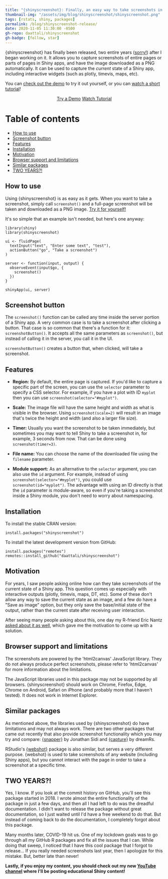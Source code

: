 ```yaml
---
title: "{shinyscreenshot}: Finally, an easy way to take screenshots in Shiny apps!"
thumbnail-img: "/assets/img/blog/shinyscreenshot/shinyscreenshot.png"
tags: [rstats, shiny, packages]
permalink: /blog/shinyscreenshot-release/
date: 2020-11-05 11:30:00 -0500
gh-repo: daattali/shinyscreenshot
gh-badge: [follow, star]
---
```


{shinyscreenshot} has finally been released, two entire years ([sorry!](#whysolong)) after I began working on it. It allows you to capture screenshots of entire pages or parts of pages in Shiny apps, and have the image downloaded as a PNG automatically. It can be used to capture the *current* state of a Shiny app, including interactive widgets (such as plotly, timevis, maps, etc).

You can [check out the demo](https://daattali.com/shiny/shinyscreenshot-demo/) to try it out yourself, or you can [watch a short tutorial](https://youtu.be/fsd81mnxtNs)!

<div style="text-align:center;">
  <a class="btn btn-lg btn-success mb-1" href="https://daattali.com/shiny/shinyscreenshot-demo/"><i class="fas fa-camera"></i> Try a Demo</a>
  <a class="btn btn-lg btn-cta mb-1" href="https://youtu.be/fsd81mnxtNs"><i class="fab fa-youtube"></i> Watch Tutorial</a>
</div>


# Table of contents

  - [How to use](#usage)
  - [Screenshot button](#screenshotbutton)
  - [Features](#features)
  - [Installation](#install)
  - [Motivation](#motivation)
  - [Browser support and limitations](#limitations)
  - [Similar packages](#similar)
  - [TWO YEARS?!](#whysolong)

<h2 id="usage">How to use</h2>

Using {shinyscreenshot} is as easy as it gets. When you want to take a screenshot, simply call `screenshot()` and a full-page screenshot will be taken and downloaded as a PNG image. [Try it for yourself!](https://daattali.com/shiny/shinyscreenshot-demo/)

It's so simple that an example isn't needed, but here's one anyway:

    library(shiny)
    library(shinyscreenshot)

    ui <- fluidPage(
      textInput("text", "Enter some text", "test"),
      actionButton("go", "Take a screenshot")
    )

    server <- function(input, output) {
      observeEvent(input$go, {
        screenshot()
      })
    }
    
    shinyApp(ui, server)

<h2 id="screenshotbutton">Screenshot button</h2>

The `screenshot()` function can be called any time inside the server portion of a Shiny app. A very common case is to take a screenshot after clicking a button. That case is so common that there's a function for it: `screenshotButton()`. It accepts all the same parameters as `screenshot()`, but instead of calling it in the server, you call it in the UI. 

`screenshotButton()` creates a button that, when clicked, will take a screenshot.

<h2 id="features">Features</h2>

- **Region:** By default, the entire page is captured. If you'd like to capture a specific part of the screen, you can use the `selector` parameter to specify a CSS selector. For example, if you have a plot with ID `myplot` then you can use `screenshot(selector="#myplot")`.

- **Scale:** The image file will have the same height and width as what is visible in the browser. Using `screenshot(scale=2)` will result in an image that's twice the height and width (and also a larger file size).

- **Timer:** Usually you want the screenshot to be taken immediately, but sometimes you may want to tell Shiny to take a screenshot in, for example, 3 seconds from now. That can be done using `screenshot(timer=3)`.

- **File name:** You can choose the name of the downloaded file using the `filename` parameter.

- **Module support:** As an alternative to the `selector` argument, you can also use the `id` argument. For example, instead of using `screenshot(selector="#myplot")`, you could use `screenshot(id="myplot")`. The advantage with using an ID directly is that the `id` parameter is module-aware, so even if you're taking a screenshot inside a Shiny module, you don't need to worry about namespacing.

<h2 id="install">Installation</h2>

To install the stable CRAN version:

    install.packages("shinyscreenshot")

To install the latest development version from GitHub:

    install.packages("remotes")
    remotes::install_github("daattali/shinyscreenshot")

<h2 id="motivation">Motivation</h2>

For years, I saw people asking online how can they take screenshots of the current state of a Shiny app. This question comes up especially with interactive outputs (plotly, timevis, maps, DT, etc). Some of these don't allow any way to save the current state as an image, and a few do have a "Save as image" option, but they only save the base/initial state of the output, rather than the current state after receiving user interaction.

After seeing many people asking about this, one day my R-friend Eric Nantz [asked about it as well](https://community.rstudio.com/t/taking-screenshots-within-a-shiny-app/6892), which gave me the motivation to come up with a solution.

<h2 id="limitations">Browser support and limitations</h2>

The screenshots are powered by the 'html2canvas' JavaScript library. They do not always produce perfect screenshots, please refer to 'html2canvas' for more information about the limitations.

The JavaScript libraries used in this package may not be supported by all browsers. {shinyscreenshot} should work on Chrome, Firefox, Edge, Chrome on Android, Safari on iPhone (and probably more that I haven't tested). It does not work in Internet Explorer.

<h2 id="similar">Similar packages</h2>

As mentioned above, the libraries used by {shinyscreenshot} do have limitations and may not always work. There are two other packages that came out recently that also provide screenshot functionality which you may try and compare: [{snapper}](https://github.com/yonicd/snapper) by Jonathan Sidi and [{capture}](https://github.com/dreamRs/capture) by dreamRs.

RStudio's [{webshot}](https://github.com/wch/webshot) package is also similar, but serves a very different purpose. {webshot} is used to take screenshots of any website (including Shiny apps), but you cannot interact with the page in order to take a screenshot at a specific time.

<h2 id="whysolong">TWO YEARS?!</h2>

Yes, I know. If you look at the commit history on GitHub, you'll see this package started in 2018. I wrote almost the entire functionality of the package in just a few days, and then all I had left to do was the dreadful documentation. I didn't want to release the package without great documentation, so I just waited until I'd have a free weekend to do that. But instead of coming back to do the documentation, I completely forgot about this package.

Many months later, COVID-19 hit us. One of my lockdown goals was to go through all my GitHub R packages and fix all the issues that I can. While doing that sweep, I noticed that I have this cool package that I forgot to release... If you really needed screenshots last year, then I apologize for this mistake. But, better late than never!

**Lastly, if you enjoy my content, you should check out my new [YouTube channel](https://www.youtube.com/channel/UCR3No6pYhA1S7FZ0PbLKlgQ?sub_confirmation=1) where I'll be posting educational Shiny content!**
